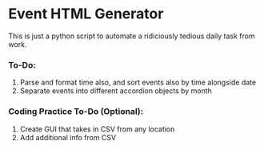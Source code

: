 # Event HTML Generator

This is just a python script to automate a ridiciously tedious daily task from work.

### To-Do:
1. Parse and format time also, and sort events also by time alongside date
2. Separate events into different accordion objects by month

### Coding Practice To-Do (Optional):
1. Create GUI that takes in CSV from any location
2. Add additional info from CSV